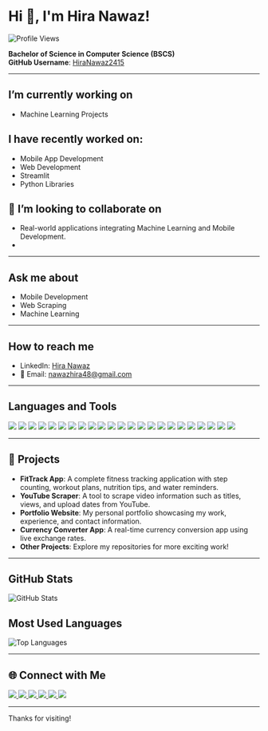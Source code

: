 # Hi 👋, I'm Hira Nawaz!
![Profile Views](https://komarev.com/ghpvc/?username=HiraNawaz2415&color=blue)


  **Bachelor of Science in Computer Science (BSCS)**  
  **GitHub Username**: [HiraNawaz2415](https://github.com/HiraNawaz2415)

---

## I’m currently working on
- Machine Learning Projects

## I have recently worked on:
- Mobile App Development
- Web Development
- Streamlit
- Python Libraries

## 🤝 I’m looking to collaborate on
- Real-world applications integrating Machine Learning and Mobile Development.
- 
---

## Ask me about
- Mobile Development
- Web Scraping
- Machine Learning

---

## How to reach me
- LinkedIn: [Hira Nawaz](https://www.linkedin.com/in/hira-nawaz-544632348/)
- 📧 Email: [nawazhira48@gmail.com](mailto:nawazhira48@gmail.com)

---

## Languages and Tools

<p>
  <img class="badge" src="https://img.shields.io/badge/Java-007396?style=flat-square&logo=java&logoColor=white" />
  <img class="badge" src="https://img.shields.io/badge/C-00599C?style=flat-square&logo=c&logoColor=white" />
  <img class="badge" src="https://img.shields.io/badge/C++-00599C?style=flat-square&logo=cplusplus&logoColor=white" />
  <img class="badge" src="https://img.shields.io/badge/Dev%20C++-003B57?style=flat-square&logo=cplusplus&logoColor=white" />
  <img class="badge" src="https://img.shields.io/badge/JavaScript-F7DF1E?style=flat-square&logo=javascript&logoColor=black" />
  <img class="badge" src="https://img.shields.io/badge/HTML5-E34F26?style=flat-square&logo=html5&logoColor=white" />
  <img class="badge" src="https://img.shields.io/badge/CSS3-1572B6?style=flat-square&logo=css3&logoColor=white" />
  <img class="badge" src="https://img.shields.io/badge/Android%20Studio-3DDC84?style=flat-square&logo=androidstudio&logoColor=white" />
  <img class="badge" src="https://img.shields.io/badge/React.js-61DAFB?style=flat-square&logo=react&logoColor=black" />
  <img class="badge" src="https://img.shields.io/badge/Firebase-FFCA28?style=flat-square&logo=firebase&logoColor=black" />
  <img class="badge" src="https://img.shields.io/badge/SQLite-003B57?style=flat-square&logo=sqlite&logoColor=white" />
  <img class="badge" src="https://img.shields.io/badge/MySQL-4479A1?style=flat-square&logo=mysql&logoColor=white" />
  <img class="badge" src="https://img.shields.io/badge/Python-3776AB?style=flat-square&logo=python&logoColor=white" />
  <img class="badge" src="https://img.shields.io/badge/Git-F05032?style=flat-square&logo=git&logoColor=white" />
  <img class="badge" src="https://img.shields.io/badge/GitHub-181717?style=flat-square&logo=github&logoColor=white" />
  <img class="badge" src="https://img.shields.io/badge/Visual%20Studio%20Code-007ACC?style=flat-square&logo=visualstudiocode&logoColor=white" />
  <img class="badge" src="https://img.shields.io/badge/Jupyter-F37626?style=flat-square&logo=jupyter&logoColor=white" />
  <img class="badge" src="https://img.shields.io/badge/SciPy-8CAAE6?style=flat-square&logo=scipy&logoColor=white" />
  <img class="badge" src="https://img.shields.io/badge/Pandas-150458?style=flat-square&logo=pandas&logoColor=white" />
 <img class="badge" src="https://img.shields.io/badge/NumPy-013243?style=flat-square&logo=numpy&logoColor=white" />
 <img class="badge" src="https://img.shields.io/badge/Seaborn-0D3D56?style=flat-square&logo=python&logoColor=white" />
 <img class="badge" src="https://img.shields.io/badge/Matplotlib-11557C?style=flat-square&logo=python&logoColor=white" />

  <img class="badge" src="https://img.shields.io/badge/Scikit--learn-F7931E?style=flat-square&logo=scikit-learn&logoColor=white" />

</p>

---

## 📂 Projects

- **FitTrack App**: A complete fitness tracking application with step counting, workout plans, nutrition tips, and water reminders.
- **YouTube Scraper**: A tool to scrape video information such as titles, views, and upload dates from YouTube.
- **Portfolio Website**: My personal portfolio showcasing my work, experience, and contact information.
- **Currency Converter App**: A real-time currency conversion app using live exchange rates.
- **Other Projects**: Explore my repositories for more exciting work!

---

## GitHub Stats

![GitHub Stats](https://github-readme-stats.vercel.app/api?username=HiraNawaz2415&show_icons=true&theme=default)

## Most Used Languages

![Top Languages](https://github-readme-stats.vercel.app/api/top-langs/?username=HiraNawaz2415&layout=compact&theme=default)

---

## 🌐 Connect with Me

<p>
  <a href="http://www.linkedin.com/in/hira-nawaz-544632348">
    <img class="badge" src="https://img.shields.io/badge/LinkedIn-0077B5?style=flat&logo=linkedin&logoColor=white" />
  </a>
  <a href="https://stackoverflow.com/users/23370218/hira-nawaz">
    <img class="badge" src="https://img.shields.io/badge/Stack%20Overflow-FE7A16?style=flat&logo=stack-overflow&logoColor=white" />
  </a>
  <a href="https://www.kaggle.com/hiranawaz2415">
    <img class="badge" src="https://img.shields.io/badge/Kaggle-20BEFF?style=flat&logo=kaggle&logoColor=white" />
  </a>
  <a href="https://medium.com/@nawazhira48">
    <img class="badge" src="https://img.shields.io/badge/Medium-12100E?style=flat&logo=medium&logoColor=white" />
  </a>
  <a href="https://www.hackerrank.com/profile/nawazhira48">
    <img class="badge" src="https://img.shields.io/badge/HackerRank-2EC866?style=flat&logo=hackerrank&logoColor=white" />
  </a>
  <a href="https://discord.com/channels/@me">
    <img class="badge" src="https://img.shields.io/badge/Discord-5865F2?style=flat&logo=discord&logoColor=white" />
  </a>
</p>

---

Thanks for visiting!
